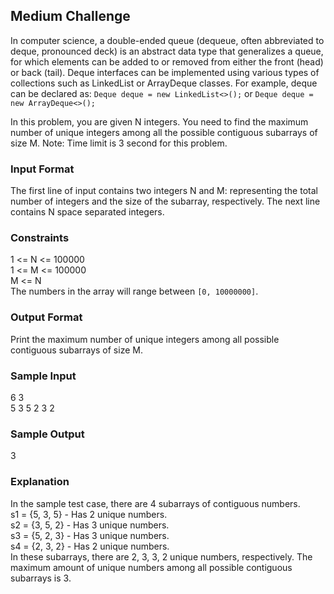 ## Medium Challenge

In computer science, a double-ended queue (dequeue, often abbreviated to deque, pronounced deck) is an abstract data type that generalizes a queue, for which elements can be added to or removed from either the front (head) or back (tail).
Deque interfaces can be implemented using various types of collections such as LinkedList or ArrayDeque classes. For example, deque can be declared as:
`Deque deque = new LinkedList<>();`
or
`Deque deque = new ArrayDeque<>();`

In this problem, you are given N integers. You need to find the maximum number of unique integers among all the possible contiguous subarrays of size M.
Note: Time limit is 3 second for this problem.

### Input Format
The first line of input contains two integers N and M: representing the total number of integers and the size of the subarray, respectively. The next line contains N space separated integers.

### Constraints
1 <= N <= 100000  
1 <= M <= 100000  
M <= N  
The numbers in the array will range between `[0, 10000000]`.  

### Output Format
Print the maximum number of unique integers among all possible contiguous subarrays of size M.  

### Sample Input
6 3  
5 3 5 2 3 2  

### Sample Output
3  

### Explanation
In the sample test case, there are 4 subarrays of contiguous numbers.   
s1 = {5, 3, 5} - Has 2 unique numbers.  
s2 = {3, 5, 2} - Has 3 unique numbers.  
s3 = {5, 2, 3} - Has 3 unique numbers.  
s4 = {2, 3, 2} - Has 2 unique numbers.  
In these subarrays, there are 2, 3, 3, 2 unique numbers, respectively. The maximum amount of unique numbers among all possible contiguous subarrays is 3.
